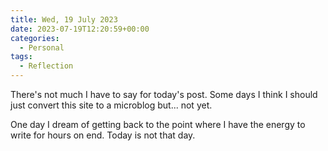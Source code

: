 ```yaml
---
title: Wed, 19 July 2023
date: 2023-07-19T12:20:59+00:00
categories:
  - Personal
tags:
  - Reflection
---
```


There's not much I have to say for today's post. Some days I think I should just convert this site to a microblog but... not yet.

One day I dream of getting back to the point where I have the energy to write for hours on end. Today is not that day.